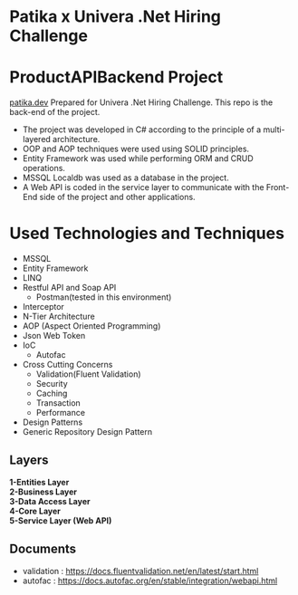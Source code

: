 # Patika x Univera .Net Hiring Challenge


# ProductAPIBackend Project

[patika.dev](https://www.patika.dev/employer/univera) Prepared for Univera .Net Hiring Challenge. This repo is the back-end of the project.


- The project was developed in C# according to the principle of a multi-layered architecture. 
- OOP and AOP techniques were used using SOLID principles. 
- Entity Framework was used while performing ORM and CRUD operations. 
- MSSQL Localdb was used as a database in the project. 
- A Web API is coded in the service layer to communicate with the Front-End side of the project and other applications.
  
# Used Technologies and Techniques
- MSSQL
- Entity Framework
- LINQ
- Restful API and Soap API
  - Postman(tested in this environment)
- Interceptor
- N-Tier Architecture
- AOP (Aspect Oriented Programming)
- Json Web Token
- IoC
  - Autofac
- Cross Cutting Concerns
  - Validation(Fluent Validation)
  - Security
  - Caching
  - Transaction
  - Performance
- Design Patterns
- Generic Repository Design Pattern

## Layers
<b> 1-Entities Layer</b><br>
<b> 2-Business Layer</b><br>
<b> 3-Data Access Layer</b><br>
<b> 4-Core Layer </b><br>
<b> 5-Service Layer (Web API)</b><br>

## Documents
- validation : https://docs.fluentvalidation.net/en/latest/start.html
- autofac : https://docs.autofac.org/en/stable/integration/webapi.html

